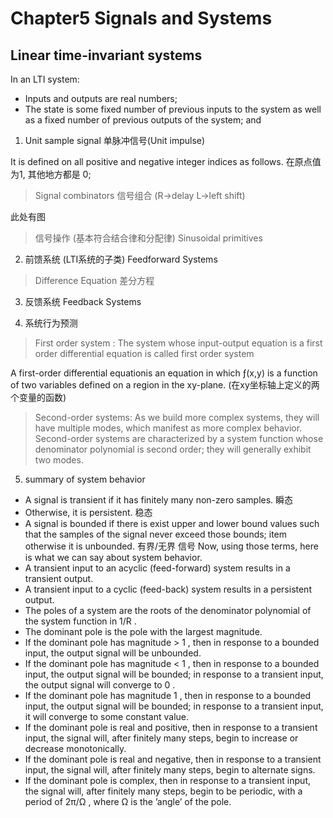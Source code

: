 # Chapter5 Signals and Systems

## Linear time-invariant systems

In an LTI system:
- Inputs and outputs are real numbers;
- The state is some fixed number of previous inputs to the system as well as a fixed number of
previous outputs of the system; and

1. Unit sample signal 单脉冲信号(Unit impulse)

It is defined on all positive and negative integer indices as follows. 在原点值为1, 其他地方都是 0;

> Signal combinators 信号组合 (R->delay L->left shift)

此处有图

> 信号操作 (基本符合结合律和分配律)
> Sinusoidal primitives

2. 前馈系统 (LTI系统的子类) Feedforward Systems

> Difference Equation 差分方程

3. 反馈系统 Feedback Systems

4. 系统行为预测
> First order system : The system whose input-output equation is a first order differential equation is called first order system

A first-order differential equationis an equation in which ƒ(x,y) is a function of two variables defined  on a region in the xy-plane. (在xy坐标轴上定义的两个变量的函数)

> Second-order systems: As we build more complex systems, they will have multiple modes, which manifest as more complex behavior. Second-order systems are characterized by a system function whose denominator polynomial is second order; they will generally exhibit two modes.

5. summary of system behavior
- A signal is transient if it has finitely many non-zero samples. 瞬态
- Otherwise, it is persistent. 稳态
- A signal is bounded if there is exist upper and lower bound values such that the samples of
the signal never exceed those bounds; item otherwise it is unbounded.  有界/无界 信号
Now, using those terms, here is what we can say about system behavior.
- A transient input to an acyclic (feed-forward) system results in a transient output.
- A transient input to a cyclic (feed-back) system results in a persistent output.
- The poles of a system are the roots of the denominator polynomial of the system function in
1/R .
- The dominant pole is the pole with the largest magnitude.
- If the dominant pole has magnitude > 1 , then in response to a bounded input, the output
signal will be unbounded.
- If the dominant pole has magnitude < 1 , then in response to a bounded input, the output
signal will be bounded; in response to a transient input, the output signal will converge to 0 .
- If the dominant pole has magnitude 1 , then in response to a bounded input, the output signal
will be bounded; in response to a transient input, it will converge to some constant value.
- If the dominant pole is real and positive, then in response to a transient input, the signal will,
after finitely many steps, begin to increase or decrease monotonically.
- If the dominant pole is real and negative, then in response to a transient input, the signal will,
after finitely many steps, begin to alternate signs.
- If the dominant pole is complex, then in response to a transient input, the signal will, after
finitely many steps, begin to be periodic, with a period of 2π/Ω , where Ω is the ’angle’ of the
pole.
